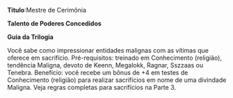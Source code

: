 **Titulo**:Mestre de Cerimônia

**Talento de Poderes Concedidos**

**Guia da Trilogia**

 Você sabe como impressionar entidades malignas com as vítimas que oferece em sacrifício. Pré-requisitos: treinado em Conhecimento (religião), tendência Maligna, devoto de Keenn, Megalokk, Ragnar, Sszzaas ou Tenebra. Benefício: você recebe um bônus de +4 em testes de Conhecimento (religião) para realizar sacrifícios em nome de uma divindade Maligna. Veja regras completas para sacrifícios na Parte 3.